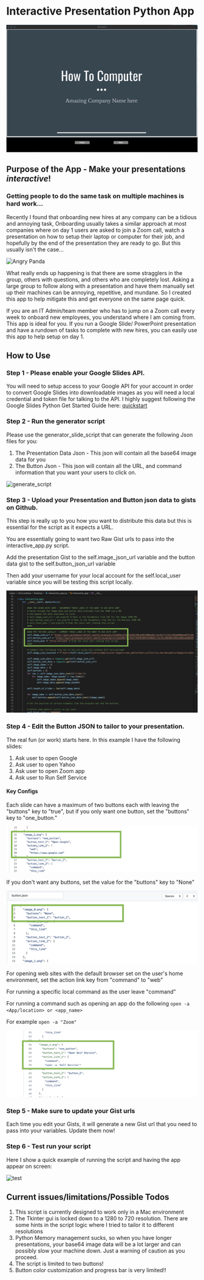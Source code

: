 # Interactive Presentation Python App

![final](gifs_images/final.gif)
## Purpose of the App - Make your presentations _interactive_!

### Getting people to do the same task on multiple machines is hard work...

Recently I found that onboarding new hires at any company can be a tidious and annoying task, Onboarding usually takes a similar approach at most companies where on day 1 users are asked to join a Zoom call, watch a presentation on how to setup their laptop or computer for their job, and hopefully by the end of the presentation they are ready to go. But this usually isn't the case...

![Angry Panda](https://media.giphy.com/media/12i3TW7x8vp7sQ/giphy.gif)

What really ends up happening is that there are some stragglers in the group, others with questions, and others who are completely lost. Asking a large group to follow along with a presentation and have them manually set up their machines can be annoying, repetitive, and mundane. So I created this app to help mitigate this and get everyone on the same page quick.

If you are an IT Admin/team member who has to jump on a Zoom call every week to onboard new employees, you understand where I am coming from. This app is ideal for you. If you run a Google Slide/ PowerPoint presentation and have a rundown of tasks to complete with new hires, you can easily use this app to help setup on day 1. 

## How to Use

### Step 1 - Please enable your Google Slides API.
You will need to setup access to your Google API for your account in order to convert Google Slides into downloadable images as you will need a local credential and token file for talking to the API. I highly suggest following the Google Slides Python Get Started Guide here: [quickstart](https://developers.google.com/slides/api/quickstart/python)


### Step 2 - Run the generator script
Please use the generator_slide_script that can generate the following Json files for you:

1. The Presentation Data Json - This json will contain all the base64 image data for you
2. The Button Json - This json will contain all the URL, and command information that you want your users to click on.

![generate_script](gifs_images/generate.gif)

### Step 3 - Upload your Presentation and Button json data to gists on Github.

This step is really up to you how you want to distribute this data but this is essential for the script as it expects a URL.

You are essentially going to want two Raw Gist urls to pass into the interactive_app.py script.

Add the presentation Gist to the self.image_json_url variable and the button data gist to the self.button_json_url variable

Then add your username for your local account for the self.local_user variable since you will be testing this script locally.


![add_urls](gifs_images/addurls.png)

### Step 4 - Edit the Button JSON to tailor to your presentation.

The real fun (or work) starts here. In this example I have the following slides:

1. Ask user to open Google
2. Ask user to open Yahoo
3. Ask user to open Zoom app 
4. Ask user to Run Self Service

#### Key Configs
Each slide can have a maximum of two buttons each with leaving the "buttons" key to "true", but if you only want one button, set the "buttons" key to "one_button."

![set_one_button](gifs_images/set_one_button.png)

If you don't want any buttons, set the value for the "buttons" key to "None"

![no_buttons](gifs_images/set_none.png)

For opening web sites with the default browser set on the user's home environment, set the action link key from "command" to "web"

For running a specific local command as the user leave "command"

For running a command such as opening an app do the following
`open -a <App/location> or <app_name>`

For example `open -a "Zoom"`

![set_command](gifs_images/run_open_command.png)

### Step 5 - Make sure to update your Gist urls

Each time you edit your Gists, it will generate a new Gist url that you need to pass into your variables. Update them now!

### Step 6 - Test run your script

Here I show a quick example of running the script and having the app appear on screen:

![test](gifs_images/test.gif)


## Current issues/limitations/Possible Todos

1. This script is currently designed to work only in a Mac environment
2. The Tkinter gui is locked down to a 1280 to 720 resolution. There are some hints in the script logic where I tried to tailor it to different resolutions
3. Python Memory management sucks, so when you have longer presentations, your base64 image data will be a lot larger and can possibly slow your machine down. Just a warning of caution as you proceed.
4. The script is limited to two buttons!
6. Button color customization and progress bar is very limited!!